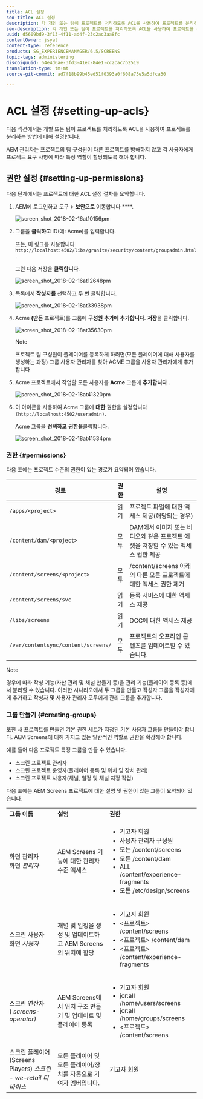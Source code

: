 ```yaml
---
title: ACL 설정
seo-title: ACL 설정
description: 각 개인 또는 팀이 프로젝트를 처리하도록 ACL을 사용하여 프로젝트를 분리하는 방법을 살펴보려면 이 페이지를 따르십시오.
seo-description: 각 개인 또는 팀이 프로젝트를 처리하도록 ACL을 사용하여 프로젝트를 분리하는 방법을 살펴보려면 이 페이지를 따르십시오.
uuid: d5609bd9-3f13-4f11-ad4f-23c2ac3aa8fc
contentOwner: jsyal
content-type: reference
products: SG_EXPERIENCEMANAGER/6.5/SCREENS
topic-tags: administering
discoiquuid: 64e4d6ae-3fd3-41ec-84e1-cc2cac7b2519
translation-type: tm+mt
source-git-commit: ad7f18b99b45ed51f0393a0f608a75e5a5dfca30

---
```



# ACL 설정 {#setting-up-acls}

다음 섹션에서는 개별 또는 팀이 프로젝트를 처리하도록 ACL을 사용하여 프로젝트를 분리하는 방법에 대해 설명합니다.

AEM 관리자는 프로젝트의 팀 구성원이 다른 프로젝트를 방해하지 않고 각 사용자에게 프로젝트 요구 사항에 따라 특정 역할이 할당되도록 해야 합니다.

## 권한 설정 {#setting-up-permissions}

다음 단계에서는 프로젝트에 대한 ACL 설정 절차를 요약합니다.

1. AEM에 로그인하고 도구 &gt; **보안으로** 이동합니다 ****.

   ![screen_shot_2018-02-16at10156pm](assets/screen_shot_2018-02-16at10156pm.png)

1. 그룹을 **클릭하고** ID(예: Acme)를 입력합니다.

   또는, 이 링크를 사용합니다 `http://localhost:4502/libs/granite/security/content/groupadmin.html`.

   그런 다음 저장을 **클릭합니다**.

   ![screen_shot_2018-02-16at12648pm](assets/screen_shot_2018-02-16at12648pm.png)

1. 목록에서 **작성자를** 선택하고 두 번 클릭합니다.

   ![screen_shot_2018-02-18at33938pm](assets/screen_shot_2018-02-18at33938pm.png)

1. Acme **(만든** 프로젝트)를 그룹에 **구성원 추가에 추가합니다**. **저장**&#x200B;을 클릭합니다.

   ![screen_shot_2018-02-18at35630pm](assets/screen_shot_2018-02-18at35630pm.png)

   >[!NOTE]
   >
   >프로젝트 팀 구성원이 플레이어를 등록하게 하려면(모든 플레이어에 대해 사용자를 생성하는 과정) 그룹 사용자 관리자를 찾아 ACME 그룹을 사용자 관리자에게 추가합니다

1. Acme 프로젝트에서 작업할 모든 사용자를 **Acme** 그룹에 **추가합니다** .

   ![screen_shot_2018-02-18at41320pm](assets/screen_shot_2018-02-18at41320pm.png)

1. 이 아이콘을 사용하여 Acme 그룹에 **대한** 권한을 설정합니다 `(http://localhost:4502/useradmin)`.

   Acme 그룹을 **선택하고** **권한을**&#x200B;클릭합니다.

   ![screen_shot_2018-02-18at41534pm](assets/screen_shot_2018-02-18at41534pm.png)

### 권한 {#permissions}

다음 표에는 프로젝트 수준의 권한이 있는 경로가 요약되어 있습니다.

| **경로** | **권한** | **설명** |
|---|---|---|
| `/apps/<project>` | 읽기 | 프로젝트 파일에 대한 액세스 제공(해당되는 경우) |
| `/content/dam/<project>` | 모두 | DAM에서 이미지 또는 비디오와 같은 프로젝트 에셋을 저장할 수 있는 액세스 권한 제공 |
| `/content/screens/<project>` | 모두 | /content/screens 아래의 다른 모든 프로젝트에 대한 액세스 권한 제거 |
| `/content/screens/svc` | 읽기 | 등록 서비스에 대한 액세스 제공 |
| `/libs/screens` | 읽기 | DCC에 대한 액세스 제공 |
| `/var/contentsync/content/screens/` | 모두 | 프로젝트의 오프라인 콘텐츠를 업데이트할 수 있습니다. |

>[!NOTE]
>
>경우에 따라 작성 기능(자산 관리 및 채널 만들기 등)을 관리 기능(플레이어 등록 등)에서 분리할 수 있습니다. 이러한 시나리오에서 두 그룹을 만들고 작성자 그룹을 작성자에게 추가하고 작성자 및 사용자 관리자 모두에게 관리 그룹을 추가합니다.

### 그룹 만들기 {#creating-groups}

또한 새 프로젝트를 만들면 기본 권한 세트가 지정된 기본 사용자 그룹을 만들어야 합니다. AEM Screens에 대해 가지고 있는 일반적인 역할로 권한을 확장해야 합니다.

예를 들어 다음 프로젝트 특정 그룹을 만들 수 있습니다.

* 스크린 프로젝트 관리자
* 스크린 프로젝트 운영자(플레이어 등록 및 위치 및 장치 관리)
* 스크린 프로젝트 사용자(채널, 일정 및 채널 지정 작업)

다음 표에는 AEM Screens 프로젝트에 대한 설명 및 권한이 있는 그룹이 요약되어 있습니다.

<table>
 <tbody>
  <tr>
   <td><strong>그룹 이름</strong></td>
   <td><strong>설명</strong></td>
   <td><strong>권한</strong></td>
  </tr>
  <tr>
   <td>화면 관리자<br /> 화면 <em>관리자</em></td>
   <td>AEM Screens 기능에 대한 관리자 수준 액세스</td>
   <td>
    <ul>
     <li>기고자 회원</li>
     <li>사용자 관리자 구성원</li>
     <li>모든 /content/screens</li>
     <li>모든 /content/dam</li>
     <li>ALL /content/experience-fragments</li>
     <li>모든 /etc/design/screens</li>
    </ul> </td>
  </tr>
  <tr>
   <td>스크린 사용자<br /> 화면 <em>사용자</em></td>
   <td>채널 및 일정을 생성 및 업데이트하고 AEM Screens의 위치에 할당</td>
   <td>
    <ul>
     <li>기고자 회원</li>
     <li>&lt;프로젝트&gt; /content/screens</li>
     <li>&lt;프로젝트&gt; /content/dam</li>
     <li>&lt;프로젝트&gt; /content/experience-fragments</li>
    </ul> </td>
  </tr>
  <tr>
   <td>스크린 연산자<br /> ( <em>screens-operator)</em></td>
   <td>AEM Screens에서 위치 구조 만들기 및 업데이트 및 플레이어 등록</td>
   <td>
    <ul>
     <li>기고자 회원</li>
     <li>jcr:all /home/users/screens</li>
     <li>jcr:all /home/groups/screens</li>
     <li>&lt;프로젝트&gt; /content/screens</li>
    </ul> </td>
  </tr>
  <tr>
   <td>스크린 플레이어<br /> (Screens Players) <em>스크린 - we-retail 디바이스</em></td>
   <td>모든 플레이어 및 모든 플레이어/장치를 자동으로 기여자 멤버입니다.</td>
   <td><p> 기고자 회원</p> </td>
  </tr>
 </tbody>
</table>

